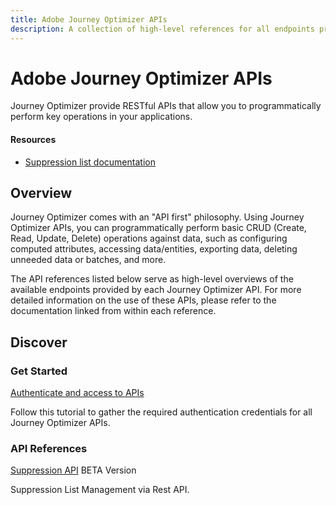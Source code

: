 ```yaml
---
title: Adobe Journey Optimizer APIs
description: A collection of high-level references for all endpoints provided by Adobe Journey Optimizer APIs.
---
```


<Hero slots="heading, text"/> 

# Adobe Journey Optimizer APIs

Journey Optimizer provide RESTful APIs that allow you to programmatically perform key operations in your applications.

<Resources slots="heading, links"/>

#### Resources

* [Suppression list documentation](https://experienceleague.adobe.com/docs/journey-optimizer/using/reporting/deliverability/suppression-list.html)

## Overview

Journey Optimizer comes with an "API first" philosophy. Using Journey Optimizer APIs, you can programmatically perform basic CRUD (Create, Read, Update, Delete) operations against data, such as configuring computed attributes, accessing data/entities, exporting data, deleting unneeded data or batches, and more. 

The API references listed below serve as high-level overviews of the available endpoints provided by each Journey Optimizer API. For more detailed information on the use of these APIs, please refer to the documentation linked from within each reference.

## Discover 

<DiscoverBlock slots="heading, link, text"/>

### Get Started

[Authenticate and access to APIs](https://experienceleague.adobe.com/docs/experience-platform/landing/platform-apis/api-authentication.html)
    
Follow this tutorial to gather the required authentication credentials for all Journey Optimizer APIs.

<DiscoverBlock slots="heading, link, text"/>

### API References

<DiscoverBlock slots="link, text"/>

[Suppression API](references/suppression.md) BETA Version

Suppression List Management via Rest API.
